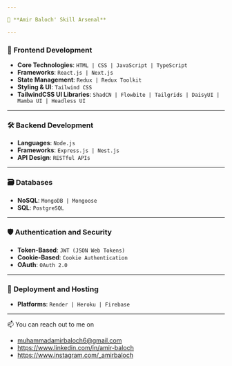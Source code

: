 ```yaml
---

🚀 **Amir Baloch' Skill Arsenal**

---
```


### 🎨 **Frontend Development**
- **Core Technologies**: `HTML | CSS | JavaScript | TypeScript`
- **Frameworks**: `React.js | Next.js`
- **State Management**: `Redux | Redux Toolkit `
- **Styling & UI**: `Tailwind CSS`
- **TailwindCSS UI Libraries**: `ShadCN | Flowbite | Tailgrids | DaisyUI | Mamba UI | Headless UI`

---

### 🛠 **Backend Development**
- **Languages**: `Node.js`
- **Frameworks**: `Express.js | Nest.js`
- **API Design**: `RESTful APIs`

---

### 🗃 **Databases**
- **NoSQL**: `MongoDB | Mongoose`
- **SQL**: `PostgreSQL`

---

### 🛡 **Authentication and Security**
- **Token-Based**: `JWT (JSON Web Tokens)`
- **Cookie-Based**: `Cookie Authentication`
- **OAuth**: `OAuth 2.0`


---

### 🚀 **Deployment and Hosting**
- **Platforms**: `Render | Heroku | Firebase`
  
---

📫 You can reach out to me on

- muhammadamirbaloch6@gmail.com
- https://www.linkedin.com/in/amir-baloch
- https://www.instagram.com/_amirbaloch